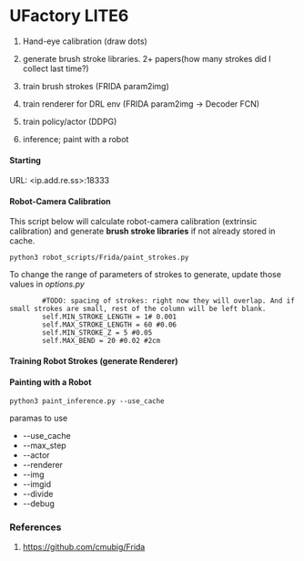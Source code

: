 # UFactory LITE6 

1. Hand-eye calibration (draw dots) 

2. generate brush stroke libraries. 2+ papers(how many strokes did I collect last time?) 

3. train brush strokes (FRIDA param2img) 

4. train renderer for DRL env (FRIDA param2img -> Decoder FCN)  

5. train policy/actor (DDPG) 

6. inference; paint with a robot



#### Starting

URL: <ip.add.re.ss>:18333


#### Robot-Camera Calibration

This script below will calculate robot-camera calibration (extrinsic calibration) and generate **brush stroke libraries** if not already stored in cache.

```
python3 robot_scripts/Frida/paint_strokes.py
```


To change the range of parameters of strokes to generate, update those values in *options.py*

```
        #TODO: spacing of strokes: right now they will overlap. And if small strokes are small, rest of the column will be left blank.
        self.MIN_STROKE_LENGTH = 1# 0.001
        self.MAX_STROKE_LENGTH = 60 #0.06
        self.MIN_STROKE_Z = 5 #0.05
        self.MAX_BEND = 20 #0.02 #2cm
```


#### Training Robot Strokes (generate Renderer)



#### Painting with a Robot

```
python3 paint_inference.py --use_cache
```

paramas to use
- --use_cache
- --max_step
- --actor
- --renderer
- --img
- --imgid
- --divide
- --debug

### References
1. https://github.com/cmubig/Frida

